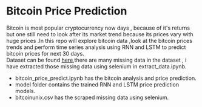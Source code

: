 # Bitcoin Price Prediction

Bitcoin is most popular cryptocurrency now days , because of it's returns but one still need to look after its market trend because its prices vary with huge prices .In this repo will explore bitcoin data ,look at the bitcoin prices trends and perform time series analysis  using RNN and LSTM to predict bitcoin prices for next 30 days.<br>
Dataset can be found [here](https://www.kaggle.com/mczielinski/bitcoin-historical-data),there are many missing data in the dataset , i have extracted those missing data using selenium in extract_data.ipynb.
* bitcoin_price_predict.ipynb has the bitcoin analysis and price prediction.
* model folder contains the trained RNN and LSTM price prediction models.
* bitcoinunix.csv has the scraped missing data using selenium.

